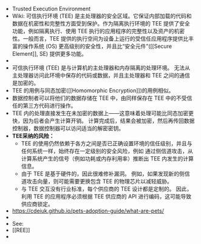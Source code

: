 - Trusted Execution Environment
- Wiki: 可信执行环境 (TEE) 是主处理器的安全区域。它保证内部加载的代码和数据在机密性和完整性方面受到保护。作为隔离执行环境的 TEE 提供了安全功能，例如隔离执行、使用 TEE 执行的应用程序的完整性以及资产的机密性。一般而言，TEE 提供的执行空间为设备上运行的受信任应用程序提供比丰富的操作系统 (OS) 更高级别的安全性，并且比“安全元件”([[Secure Element]], SE) 提供更多功能。
-
- 可信执行环境 (TEE) 是与计算机的主处理器和内存隔离的处理环境。 无法从主处理器访问此环境中保存的代码或数据，并且主处理器和 TEE 之间的通信是加密的。
- TEE 的用例与同态加密([[Homomorphic Encryption]])的用例相似。
- 数据控制者可以将他们的数据存储在 TEE 中，由同样保存在 TEE 中的不受信任的第三方代码进行操作。
- TEE 内的处理直接发生在未加密的数据上——这意味着处理可能比同态加密更快，因为后者会产生计算开销。 计算完成后，结果会被加密，然后再传回数据控制器，数据控制器可以访问适当的解密密钥。
- **TEE采纳的风险：**
	- TEE 的使用仍然依赖于各方之间是否已正确设置环境的信任级别，并且与任何系统一样，始终存在一定级别的安全风险，例如 通过侧信道攻击，从计算系统产生的信号（例如功耗或内存利用率）推断出 TEE 内发生的计算信息。
	- 由于 TEE 是基于硬件的，因此很难修补漏洞。 例如，如果发现新的侧信道攻击向量，则可能需要更换包含 TEE 的物理芯片以减轻威胁。
	- 与 TEE 交互没有行业标准，每个供应商的 TEE 设计都是定制的。 因此，利用 TEE 的应用程序必须根据 TEE 供应商的 API 进行编码，这可能导致供应商锁定。
- https://cdeiuk.github.io/pets-adoption-guide/what-are-pets/
-
- See:
- [[REE]]
-